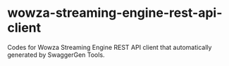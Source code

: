 # wowza-streaming-engine-rest-api-client
Codes for Wowza Streaming Engine REST API client that automatically generated by SwaggerGen Tools.
